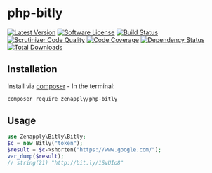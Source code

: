 # php-bitly
[![Latest Version](https://img.shields.io/github/release/zenapply/php-bitly.svg?style=flat-square)](https://github.com/zenapply/php-bitly/releases)
[![Software License](https://img.shields.io/badge/license-MIT-brightgreen.svg?style=flat-square)](LICENSE.md)
[![Build Status](https://travis-ci.org/zenapply/php-bitly.svg?branch=master)](https://travis-ci.org/zenapply/php-bitly)
[![Scrutinizer Code Quality](https://scrutinizer-ci.com/g/zenapply/php-bitly/badges/quality-score.png?b=master)](https://scrutinizer-ci.com/g/zenapply/php-bitly/?branch=master)
[![Code Coverage](https://scrutinizer-ci.com/g/zenapply/php-bitly/badges/coverage.png?b=master)](https://scrutinizer-ci.com/g/zenapply/php-bitly/?branch=master)
[![Dependency Status](https://www.versioneye.com/user/projects/56f3252c35630e0029db0187/badge.svg?style=flat)](https://www.versioneye.com/user/projects/56f3252c35630e0029db0187)
[![Total Downloads](https://img.shields.io/packagist/dt/zenapply/php-bitly.svg?style=flat-square)](https://packagist.org/packages/zenapply/php-bitly)

## Installation

Install via [composer](https://getcomposer.org/) - In the terminal:
```bash
composer require zenapply/php-bitly
```

## Usage
```php
use Zenapply\Bitly\Bitly;
$c = new Bitly("token");
$result = $c->shorten("https://www.google.com/");
var_dump($result);
// string(21) "http://bit.ly/1SvUIo8"
```